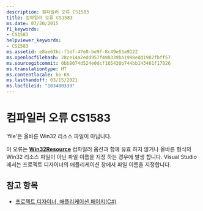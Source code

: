 ```yaml
---
description: 컴파일러 오류 CS1583
title: 컴파일러 오류 CS1583
ms.date: 07/20/2015
f1_keywords:
- CS1583
helpviewer_keywords:
- CS1583
ms.assetid: e8ae63bc-f1ef-47e0-be9f-8c49e65a9122
ms.openlocfilehash: 28ce14a2edd957f490339bb1998edd1982fbff57
ms.sourcegitcommit: 0bb8074d524e0dcf165430b744bb143461f17026
ms.translationtype: MT
ms.contentlocale: ko-KR
ms.lasthandoff: 03/15/2021
ms.locfileid: "103480339"
---
```

# <a name="compiler-error-cs1583"></a>컴파일러 오류 CS1583

'file'은 올바른 Win32 리소스 파일이 아닙니다.  
  
 이 오류는 [**Win32Resource**](../language-reference/compiler-options/resources.md#win32resource) 컴파일러 옵션과 함께 유효 하지 않거나 올바른 형식의 Win32 리소스 파일이 아닌 파일 이름을 지정 하는 경우에 발생 합니다. Visual Studio에서는 프로젝트 디자이너의 애플리케이션 창에서 파일 이름을 지정합니다.  
  
## <a name="see-also"></a>참고 항목

- [프로젝트 디자이너, 애플리케이션 페이지(C#)](/visualstudio/ide/reference/application-page-project-designer-csharp)
